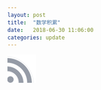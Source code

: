 ```yaml
---
layout: post
title:  "数学积累"
date:   2018-06-30 11:06:00
categories: update
---
```


![avatar](../images/rss.png)